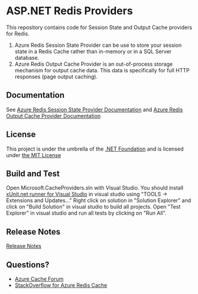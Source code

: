 ASP.NET Redis Providers
=======================
This repository contains code for Session State and Output Cache providers for Redis.
1) Azure Redis Session State Provider can be use to store your session state in a Redis Cache rather than in-memory or in a SQL Server database.
2) Azure Redis Output Cache Provider is an out-of-process storage mechanism for output cache data. This data is specifically for full HTTP responses (page output caching). 

## Documentation

See [Azure Redis Session State Provider Documentation](https://msdn.microsoft.com/en-us/library/azure/dn690522.aspx) and [Azure Redis Output Cache Provider Documentation](https://msdn.microsoft.com/en-us/library/azure/dn798898.aspx)

## License

This project is under the umbrella of the [.NET Foundation](http://www.dotnetfoundation.org/) and is licensed under [the MIT License](https://github.com/Azure/aspnet-redis-providers/blob/master/License.txt)

## Build and Test
Open Microsoft.CacheProviders.sln with Visual Studio. You should install [xUnit.net runner for Visual Studio](https://visualstudiogallery.msdn.microsoft.com/463c5987-f82b-46c8-a97e-b1cde42b9099) in visual studio using "TOOLS -> Extensions and Updates..."
Right click on solution in "Solution Explorer" and click on "Build Solution" in visual studio to build all projects. Open "Test Explorer" in visual studio and run all tests by clicking on "Run All".

## Release Notes
[Release Notes](https://github.com/Azure/aspnet-redis-providers/wiki/Release-Notes)

## Questions?

* [Azure Cache Forum](https://social.msdn.microsoft.com/Forums/en-US/home?forum=azurecache)
* [StackOverflow for Azure Redis Cache](http://stackoverflow.com/questions/tagged/azure-redis-cache)
